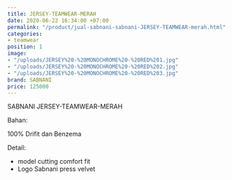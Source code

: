 ```yaml
---
title: JERSEY-TEAMWEAR-MERAH
date: 2020-06-22 16:34:00 +07:00
permalink: "/product/jual-sabnani-sabnani-JERSEY-TEAMWEAR-merah.html"
categories:
- teamwear
position: 1
image:
- "/uploads/JERSEY%20-%20MONOCHROME%20-%20RED%201.jpg"
- "/uploads/JERSEY%20-%20MONOCHROME%20-%20RED%202.jpg"
- "/uploads/JERSEY%20-%20MONOCHROME%20-%20RED%203.jpg"
brand: SABNANI
price: 125000
---
```


SABNANI
JERSEY-TEAMWEAR-MERAH

Bahan:

100% Drifit dan Benzema


Detail:

- model cutting comfort fit
- Logo Sabnani press velvet
